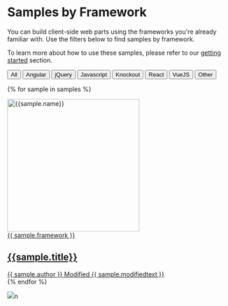 # Samples by Framework

You can build client-side web parts using the frameworks you're already familiar with. Use the filters below to find samples by framework.

To learn more about how to use these samples, please refer to our [getting started](./gettingstarted/index.md) section.

 <div class="well">
  <div class="button-group filters-button-group">
    <button class="button is-checked" data-filter="*">All</button>
    <button class="button" data-filter="[data-framework='Angular']">Angular</button>
    <button class="button" data-filter="[data-framework='jQuery']">jQuery</button>
    <button class="button" data-filter="[data-framework='Javascript']">Javascript</button>
    <button class="button" data-filter="[data-framework='Knockout']">Knockout</button>
    <button class="button" data-filter="[data-framework='React']">React</button>
    <button class="button" data-filter="[data-framework='VueJS']">VueJS</button>
    <button class="button" data-filter="[data-framework='Other']">Other</button>
  </div>

  <!-- <div class="button-group sort-button-group"> 
    <button class="button" data-sort-direction="asc" data-sort-value="original-order" type="button">Sort <i class="ms-Icon ms-Icon--Ascending" aria-hidden="true" style='display:none;'></i><i class="ms-Icon ms-Icon--Descending" aria-hidden="true"  style='display:none;'></i></button> 
    <button class="button" data-sort-direction="asc" data-sort-value="title" type="button">Title <i class="ms-Icon ms-Icon--Ascending" aria-hidden="true"  style='display:none;'></i><i class="ms-Icon ms-Icon--Descending" aria-hidden="true"  style='display:none;'></i></button> 
    <button class="button is-checked" data-sort-direction="desc" data-sort-value="modified" type="button">Modified  <i class="ms-Icon ms-Icon--Ascending" aria-hidden="true"  style='display:none;'></i><i class="ms-Icon ms-Icon--Descending" aria-hidden="true"></i></button>
  </div> -->
</div>

<div class="grid">

{% for sample in samples %}

<div class="sample-item" data-framework="{{sample.framework}}" data-spfx="{{sample.spfx}}" data-modified="{{sample.modified}}" data-title="{{ sample.title }}"  data-thumbnail="{{sample.thumbnail}}">
  <div class="sample">
    <div class="sample-video"><i class="ms-Icon ms-Icon--VideoSolid" aria-hidden="true"></i></div>
    <div class="sample-img">
      <a class="sample-link"
        href="{{sample.url}}"
        title="{{sample.title}}">
        <picture>
          <img src="../../img/thumbnails/sm/{{ sample.name }}.png" width="302" alt="{{sample.name}}" data-fullsize="{{sample.thumbnail}}" data-orig="../../img/thumbnails/sm/{{ sample.name }}.png"/>
        </picture>
      </a>
    </div>
  </div>
      <a href="{{sample.url}}"
      title="{{ sample.title }}">
<span class="location" title="Framework: {{sample.framework}}">{{ sample.framework }}</span>
  <h2 class="name">
      {{sample.title}}</h2>
      <div class="sample-activity">
  <span class="author" title="{{ sample.author }}">{{ sample.author }}</span>
  <span class="modified">Modified {{ sample.modifiedtext }}</span>
  </div>
  </a>

</div>
    {% endfor %}
</div>

<img src="https://telemetry.sharepointpnp.com/sp-dev-fx-webparts/docs/samples/framework" />n 